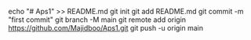 echo "# Aps1" >> README.md
git init
git add README.md
git commit -m "first commit"
git branch -M main
git remote add origin https://github.com/Majidboo/Aps1.git
git push -u origin main
